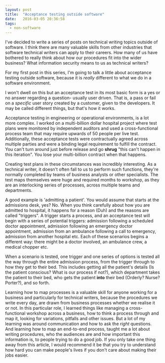 ```yaml
---
layout: post
title:  "Acceptance testing outside software"
date:   2016-03-05 20:36:58
tags:
  - non-software
---
```


I've decided to write a series of posts on technical writing topics outside of software. I think there are many valuable skills from other industries that software technical writers can apply to their careers. How many of us have bothered to really think about how our procedures fit into the wider business? What information security means to us as technical writers?

For my first post in this series, I'm going to talk a little about acceptance testing outside software, because it is *really* different to what we do in a software environment.

I won't dwell on this but an acceptance test in its most basic form is a yes or no answer regarding a question- usually user driven. That is, a pass or fail on a *specific* user story created by a customer, given to the developers. It may be called different things, but that's how it works.

Acceptance testing in engineering or operational environments, is a lot more complex. I worked on a multi-billion dollar hospital project where test plans were monitored by independent auditors and used a cross-functional process team that may require upwards of 50 people per live test. Additionally, these acceptance tests were contractually agreed across multiple parties and were a binding legal requirement to fulfill the contract. You can't turn around just before release and go **shrug** "this can't happen in this iteration". You lose your multi-billion contract when that happens.

Creating test plans in these circumstances was incredibly interesting. As a technical writer, it doesn't often fall to us to perform such functions, they're normally completed by teams of business analysts or other specialists. The test maps themselves were huge and required months to workshop, as they are an interlocking series of processes, across multiple teams and departments.

A good example is 'admitting a patient'. You would assume that starts at the admissions desk, yes? No. When you think carefully about how you are admitted to hospital, it happens for a reason (Duh) and the reasons are called "triggers". A trigger starts a process, and an acceptance test will begin with a series of potential triggers: admission following a scheduled doctor appointment, admission following an emergency doctor appointment, admission from an ambulance following a call to emergency, admission from another hospital etc. Each of these scenarios begins a different way: there might be a doctor involved, an ambulance crew, a medical chopper etc.

 When a scenario is tested, one trigger and one series of options is tested all the way through the entire admission process, from the trigger through to how they get to their bed. This includes getting all the patient's details (Is the patient conscious? What is our process if not?), which department takes the patient to their bed, who gets the patient **into** their bed (Orderly? Nurse? Porter?), and so forth.

 Learning how to map processes is a valuable skill for anyone working for a business and particularly for technical writers, because the procedures we write every day, are drawn from business processes whether we realise it or not. In this particular role, I learned things like managing a cross-functional workshop across a business, how to think a process through and map it, looking for variations, pitfalls and other issues. But a lot of my learning was around communication and how to ask the *right* questions. And learning how to map an end-to-end process, taught me a lot about writing procedures, who the audiences are and how important this information is, to people trying to do a good job. If you only take one thing away from this article, I would recommend it be that you try to understand how hard you can make people's lives if you don't care about making their jobs easier.
